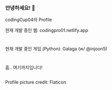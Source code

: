 ### 안녕하세요! 👋

codingCup04의 Profile

현재 개발 중인 웹: codingpro01.netlify.app
#
현재 개발 중인 게임 (Python): Galaga (w/ @injoon5)
#
흠.. 여기까지입니다!
##
Profile picture credit: Flaticon
<!--
**codingCup04/codingCup04** is a ✨ _special_ ✨ repository because its `README.md` (this file) appears on your GitHub profile.

Here are some ideas to get you started:

- 🔭 I’m currently working on ...
- 🌱 I’m currently learning ...
- 👯 I’m looking to collaborate on ...
- 🤔 I’m looking for help with ...
- 💬 Ask me about ...
- 📫 How to reach me: ...
- 😄 Pronouns: ...
- ⚡ Fun fact: ...
-->
